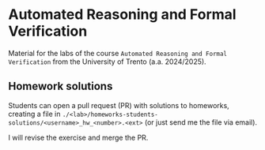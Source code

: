 # Automated Reasoning and Formal Verification

Material for the labs of the course `Automated Reasoning and Formal Verification` from the University of Trento (a.a. 2024/2025).

## Homework solutions

Students can open a pull request (PR) with solutions to homeworks, creating a file in `./<lab>/homeworks-students-solutions/<username>_hw_<number>.<ext>` (or just send me the file via email).

I will revise the exercise and merge the PR.
